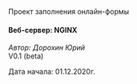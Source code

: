 <p>Проект заполнения онлайн-формы  </p>

<h4>Веб-сервер: NGINX</h4>

<p><em>Автор: Дорохин Юрий</em> <br />
V0.1 (beta)  </p>

<p>Дата начала: 01.12.2020г.  </p>